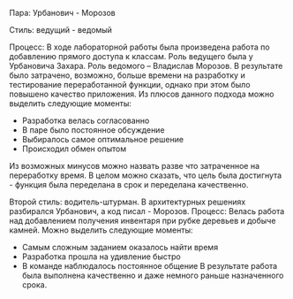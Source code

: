 Пара: Урбанович - Морозов

Стиль: ведущий - ведомый

Процесс: В ходе лабораторной работы была произведена работа по добавлению прямого доступа к классам. Роль ведущего была у Урбановича Захара. Роль ведомого – Владислав Морозов. В результате было затрачено, возможно, больше времени на разработку и тестирование переработанной функции, однако при этом было повышено качество приложения.
Из плюсов данного подхода можно выделить следующие моменты:

-	Разработка велась согласованно
-	В паре было постоянное обсуждение
-	Выбиралось самое оптимальное решение
-	Происходил обмен опытом

Из возможных минусов можно назвать разве что затраченное на переработку время.
В целом можно сказать, что цель была достигнута - функция была переделана в срок и переделана качественно.

	

Второй стиль: водитель-штурман. 
В архитектурных решениях разбирался Урбанович, а код писал - Морозов.
Процесс: Велась работа над добавлением получения инвентаря при рубке деревьев и добыче камней.  Можно выделить следующие моменты:
-	Самым сложным заданием оказалось найти время
-	Разработка прошла на удивление быстро
-	В команде наблюдалось  постоянное общение
В результате работа была выполнена качественно и даже немного раньше назначенного срока.
